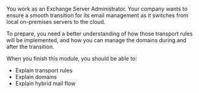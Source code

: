 You work as an Exchange Server Administrator. Your company wants to ensure a smooth transition for its email management as it switches from local on-premises servers to the cloud.

To prepare, you need a better understanding of how those transport rules will be implemented, and how you can manage the domains during and after the transition.

When you finish this module, you should be able to:  

- Explain transport rules
- Explain domains
- Explain hybrid mail flow
